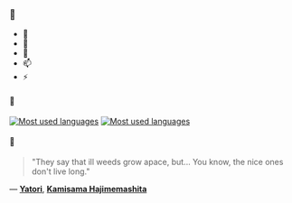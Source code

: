 ### 👋

- 🔭
- 🌱
- 💬
- 📫
- ⚡

#### 🧏

[![Most used languages](https://github-readme-stats-aynah.vercel.app/api/top-langs/?username=aynh&theme=solarized-dark&langs_count=6&layout=compact&hide_title=true)](https://github.com/anuraghazra/github-readme-stats#gh-dark-mode-only)
[![Most used languages](https://github-readme-stats-aynah.vercel.app/api/top-langs/?username=aynh&theme=solarized-light&langs_count=6&layout=compact&hide_title=true)](https://github.com/anuraghazra/github-readme-stats#gh-light-mode-only)

#### 💬

> "They say that ill weeds grow apace, but... You know, the nice ones don't live long."

&mdash; [**Yatori**](https://myanimelist.net/character.php?q=Yatori&cat=character), [**Kamisama Hajimemashita**](https://myanimelist.net/search/all?q=Kamisama%20Hajimemashita&cat=all)
